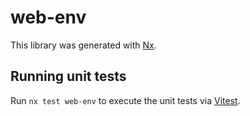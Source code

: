 # web-env

This library was generated with [Nx](https://nx.dev).

## Running unit tests

Run `nx test web-env` to execute the unit tests via [Vitest](https://vitest.dev/).
